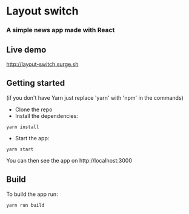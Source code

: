 # Layout switch
### A simple news app made with React

## Live demo
http://layout-switch.surge.sh

## Getting started
(if you don't have Yarn just replace 'yarn' with 'npm' in the commands)

- Clone the repo
- Install the dependencies:
```
yarn install
```
- Start the app:
```
yarn start
```
You can then see the app on http://localhost:3000

## Build

To build the app run:
```
yarn run build
```
